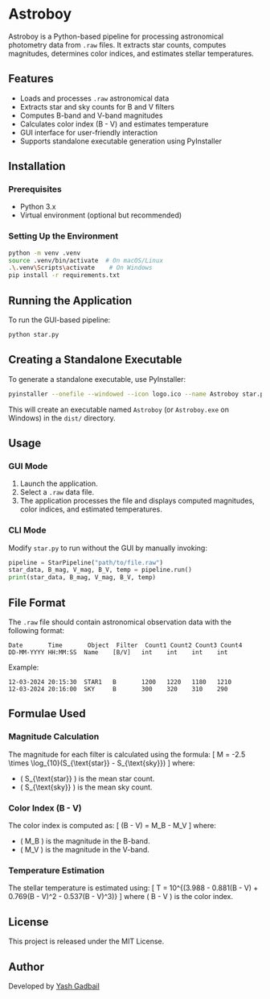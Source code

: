 # Astroboy

Astroboy is a Python-based pipeline for processing astronomical photometry data from `.raw` files. It extracts star counts, computes magnitudes, determines color indices, and estimates stellar temperatures.

## Features
- Loads and processes `.raw` astronomical data
- Extracts star and sky counts for B and V filters
- Computes B-band and V-band magnitudes
- Calculates color index (B - V) and estimates temperature
- GUI interface for user-friendly interaction
- Supports standalone executable generation using PyInstaller

## Installation

### Prerequisites
- Python 3.x
- Virtual environment (optional but recommended)

### Setting Up the Environment
```sh
python -m venv .venv
source .venv/bin/activate  # On macOS/Linux
.\.venv\Scripts\activate    # On Windows
pip install -r requirements.txt
```

## Running the Application

To run the GUI-based pipeline:
```sh
python star.py
```

## Creating a Standalone Executable
To generate a standalone executable, use PyInstaller:
```sh
pyinstaller --onefile --windowed --icon logo.ico --name Astroboy star.py
```
This will create an executable named `Astroboy` (or `Astroboy.exe` on Windows) in the `dist/` directory.

## Usage

### GUI Mode
1. Launch the application.
2. Select a `.raw` data file.
3. The application processes the file and displays computed magnitudes, color indices, and estimated temperatures.

### CLI Mode
Modify `star.py` to run without the GUI by manually invoking:
```python
pipeline = StarPipeline("path/to/file.raw")
star_data, B_mag, V_mag, B_V, temp = pipeline.run()
print(star_data, B_mag, V_mag, B_V, temp)
```

## File Format
The `.raw` file should contain astronomical observation data with the following format:
```
Date       Time       Object  Filter  Count1 Count2 Count3 Count4
DD-MM-YYYY HH:MM:SS  Name    [B/V]   int    int    int    int
```
Example:
```
12-03-2024 20:15:30  STAR1   B       1200   1220   1180   1210
12-03-2024 20:16:00  SKY     B       300    320    310    290
```

## Formulae Used

### Magnitude Calculation
The magnitude for each filter is calculated using the formula:
\[
M = -2.5 \times \log_{10}(S_{\text{star}} - S_{\text{sky}})
\]
where:
- \( S_{\text{star}} \) is the mean star count.
- \( S_{\text{sky}} \) is the mean sky count.

### Color Index (B - V)
The color index is computed as:
\[
(B - V) = M_B - M_V
\]
where:
- \( M_B \) is the magnitude in the B-band.
- \( M_V \) is the magnitude in the V-band.

### Temperature Estimation
The stellar temperature is estimated using:
\[
T = 10^{(3.988 - 0.881(B - V) + 0.769(B - V)^2 - 0.537(B - V)^3)}
\]
where \( B - V \) is the color index.

## License
This project is released under the MIT License.

## Author
Developed by [Yash Gadbail](https://github.com/yashgadbail)

